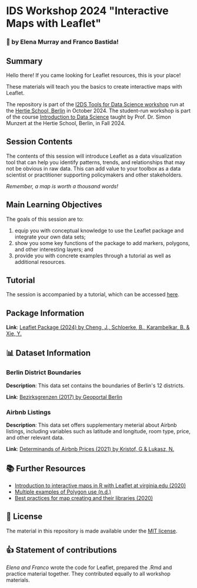 # IDS Workshop 2024 "Interactive Maps with Leaflet"
### 👋 by Elena Murray and Franco Bastida!


## Summary

Hello there! If you came looking for Leaflet resources, this is your place! 

These materials will teach you the basics to create interactive maps with Leaflet.

The repository is part of the [I2DS Tools for Data Science workshop](https://github.com/intro-to-data-science-24-workshop) run at the [Hertie School, Berlin](https://www.hertie-school.org/en/) in October 2024. The student-run workshop is part of the course [Introduction to Data Science](https://github.com/intro-to-data-science-24) taught by Prof. Dr. Simon Munzert at the Hertie School, Berlin, in Fall 2024.

## Session Contents

The contents of this session will introduce Leaflet as a data visualization tool that can help you identify patterns, trends, and relationships that may not be obvious in raw data. This can add value to your toolbox as a data scientist or practitioner supporting policymakers and other stakeholders. 

*Remember, a map is worth a thousand words!*


## Main Learning Objectives

The goals of this session are to:
1. equip you with conceptual knowledge to use the Leaflet package and integrate your own data sets;
2. show you some key functions of the package to add markers, polygons, and other interesting layers; and
3. provide you with concrete examples through a tutorial as well as additional resources. 


## Tutorial

The session is accompanied by a tutorial, which can be accessed [here](x).

## Package Information

**Link**: [Leaflet Package (2024) by Cheng, J., Schloerke, B., Karambelkar, B. & Xie, Y.](https://github.com/rstudio/leaflet)


## 📊 Dataset Information

### Berlin District Boundaries 
**Description**: This data set contains the boundaries of Berlin's 12 districts.

**Link**: [Bezirksgrenzen (2017) by Geoportal Berlin](https://daten.odis-berlin.de/de/dataset/bezirksgrenzen/)


### Airbnb Listings
**Description**: This data set offers supplementary meterial about Airbnb listings, including variables such as latitude and longitude, room type, price, and other relevant data.


**Link**: [Determinands of Airbnb Prices (2021) by Kristof, G & Lukasz, N.](https://zenodo.org/records/4446043)


## 📚 Further Resources

- [Introduction to interactive maps in R with Leaflet at virginia.edu (2020)](https://library.virginia.edu/data/articles/data-scientist-as-cartographer-an-introduction-to-making-interactive-maps-in-r-with-leaflet)
- [Multiple examples of Polygon use (n.d.)](https://r-charts.com/spatial/interactive-maps-leaflet/#polygons)
- [Best practices for map creating and their libraries (2020)](https://bookdown.org/voevodin_nv/R_Not_the_Best_Practices/maps.html#leaflet-deeper-dive)


## 📘 License

The material in this repository is made available under the [MIT license](http://opensource.org/licenses/mit-license.php). 

## 👍 Statement of contributions

*Elena and Franco* wrote the code for Leaflet, prepared the .Rmd and practice material together. They contributed equally to all workshop materials.

<br>